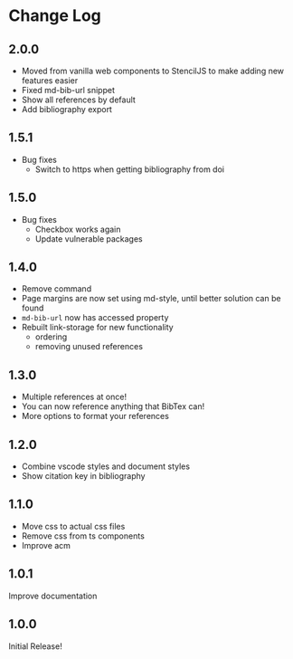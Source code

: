 # Change Log
## 2.0.0
 - Moved from vanilla web components to StencilJS to make adding new features easier
 - Fixed md-bib-url snippet
 - Show all references by default
 - Add bibliography export

## 1.5.1
 - Bug fixes
   - Switch to https when getting bibliography from doi

## 1.5.0
 - Bug fixes
    - Checkbox works again
    - Update vulnerable packages
    
## 1.4.0
 - Remove command
 - Page margins are now set using md-style, until better solution can be found
 - `md-bib-url` now has accessed property
 - Rebuilt link-storage for new functionality
   - ordering
   - removing unused references

## 1.3.0
 - Multiple references at once!
 - You can now reference anything that BibTex can!
 - More options to format your references

## 1.2.0
- Combine vscode styles and document styles
- Show citation key in bibliography

## 1.1.0
- Move css to actual css files
- Remove css from ts components
- Improve acm

## 1.0.1
Improve documentation

## 1.0.0
Initial Release!